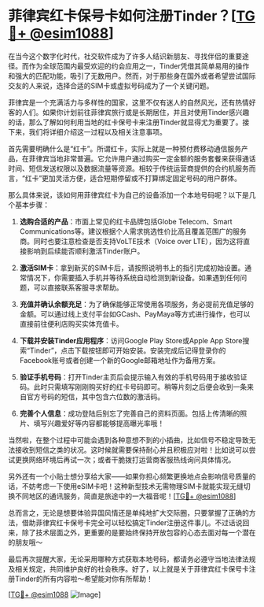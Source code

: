 # 菲律宾红卡保号卡如何注册Tinder？[[TG💪+ @esim1088](https://t.me/s/esim1088)]

在当今这个数字化时代，社交软件成为了许多人结识新朋友、寻找伴侣的重要途径。而作为全球范围内最受欢迎的约会应用之一，Tinder凭借其简单易用的操作和强大的匹配功能，吸引了无数用户。然而，对于那些身在国外或者希望尝试国际交友的人来说，选择合适的SIM卡或虚拟号码成为了一个关键问题。

菲律宾是一个充满活力与多样性的国家，这里不仅有迷人的自然风光，还有热情好客的人们。如果你计划前往菲律宾旅行或是长期居住，并且对使用Tinder感兴趣的话，那么了解如何利用当地的红卡保号卡来注册Tinder就显得尤为重要了。接下来，我们将详细介绍这一过程以及相关注意事项。

首先需要明确什么是“红卡”。所谓红卡，实际上就是一种预付费移动通信服务产品，在菲律宾当地非常普遍。它允许用户通过购买一定金额的服务套餐来获得通话时间、短信发送权限以及数据流量等资源。相较于传统运营商提供的合约机服务而言，“红卡”更加灵活方便，适合短期停留或不打算绑定固定号码的用户群体。

那么具体来说，该如何用菲律宾红卡为自己的设备添加一个本地号码呢？以下是几个基本步骤：

1. **选购合适的产品**：市面上常见的红卡品牌包括Globe Telecom、Smart Communications等。建议根据个人需求挑选性价比高且覆盖范围广的服务商。同时也要注意检查是否支持VoLTE技术（Voice over LTE），因为这将直接影响到后续能否顺利激活Tinder账户。

2. **激活SIM卡**：拿到新买的SIM卡后，请按照说明书上的指引完成初始设置。通常情况下，你需要插入手机并等待系统自动检测到新设备。如果遇到任何问题，可以直接联系客服寻求帮助。

3. **充值并确认余额充足**：为了确保能够正常使用各项服务，务必提前充值足够的金额。可以通过线上支付平台如GCash、PayMaya等方式进行操作，也可以直接前往便利店购买实体充值卡。

4. **下载并安装Tinder应用程序**：访问Google Play Store或Apple App Store搜索“Tinder”，点击下载按钮即可开始安装。安装完成后记得登录你的Facebook账号或者创建一个新的Google邮箱地址作为备用方案。

5. **验证手机号码**：打开Tinder主页后会提示输入有效的手机号码用于接收验证码。此时只需填写刚刚购买好的红卡号码即可。稍等片刻之后便会收到一条来自官方号码的短信，其中包含六位数的激活码。

6. **完善个人信息**：成功登陆后别忘了完善自己的资料页面。包括上传清晰的照片、填写兴趣爱好等内容都能够提高曝光率哦！

当然啦，在整个过程中可能会遇到各种意想不到的小插曲，比如信号不稳定导致无法接收到短信之类的状况。这时候就需要保持耐心并且积极应对啦！比如说可以尝试更换网络环境后再试一次；或者干脆拨打运营商客服热线询问具体情况。

另外还有一个小贴士想分享给大家——如果你担心频繁更换地点会影响信号质量的话，不妨考虑一下使用eSIM卡吧！这种新型技术无需物理SIM卡就能实现无缝切换不同地区的通讯服务，简直是旅途中的一大福音呢！[[TG💪+ @esim1088](https://t.me/s/esim1088)]

总而言之，无论是想要体验异国风情还是单纯地扩大交际圈，只要掌握了正确的方法，借助菲律宾红卡保号卡完全可以轻松搞定Tinder注册这件事儿。不过话说回来，除了技术层面之外，更重要的是要始终保持开放包容的心态去面对每一个潜在的朋友哦～

最后再次提醒大家，无论采用哪种方式获取本地号码，都请务必遵守当地法律法规及相关规定，共同维护良好的社会秩序。好了，以上就是关于菲律宾红卡保号卡注册Tinder的所有内容啦～希望能对你有所帮助！

[[TG💪+ @esim1088](https://t.me/s/esim1088) ![Image](https://i.postimg.cc/4NQfJmqS/Snipaste-2025-05-13-00-14-12.png)]